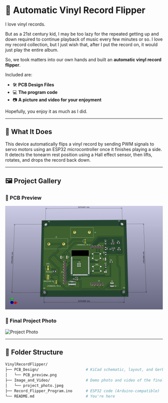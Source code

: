 # 🎵 Automatic Vinyl Record Flipper

I love vinyl records.

But as a 21st century kid, I may be too lazy for the repeated getting up and down required to continue playback of music every few minutes or so. I love my record collection, but I just wish that, after I put the record on, it would just play the entire album.

So, we took matters into our own hands and built an **automatic vinyl record flipper**.

Included are:
- 🛠️ **PCB Design Files**
- 💻 **The program code**
- 📷 **A picture and video for your enjoyment**

Hopefully, you enjoy it as much as I did.

---

## 🧠 What It Does

This device automatically flips a vinyl record by sending PWM signals to servo motors using an ESP32 microcontroller once it finishes playing a side. It detects the tonearm rest position using a Hall effect sensor, then lifts, rotates, and drops the record back down.

---

## 🖼️ Project Gallery

### 🔧 PCB Preview  
![PCB Preview](PCB_Design/PCB_preview.png)

### 📸 Final Project Photo  
![Project Photo](Image_and_Video/IMG_6376.jpeg)

---

## 📁 Folder Structure

```bash
VinylRecordFlipper/
├── PCB_Design/                     # KiCad schematic, layout, and Gerbers
│   └── PCB_preview.png
├── Image_and_Video/                # Demo photo and video of the final product
│   └── project_photo.jpeg
├── Record_Flipper_Program.ino      # ESP32 code (Arduino-compatible)
└── README.md                       # You're here
